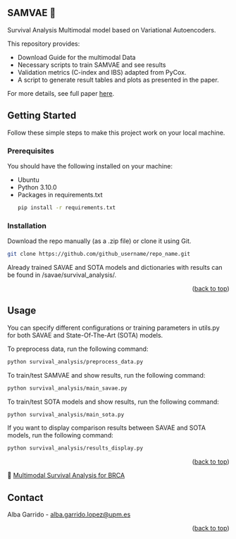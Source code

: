 <!-- ABOUT THE PROJECT -->
## SAMVAE 🪇

Survival Analysis Multimodal model based on Variational Autoencoders. 

This repository provides:
* Download Guide for the multimodal Data
* Necessary scripts to train SAMVAE and see results 
* Validation metrics (C-index and IBS) adapted from PyCox.
* A script to generate result tables and plots as presented in the paper.
  
For more details, see full paper [here](https://arxiv.org/abs/2312.14651).


<!-- GETTING STARTED -->
## Getting Started
Follow these simple steps to make this project work on your local machine.

### Prerequisites
You should have the following installed on your machine:

* Ubuntu
* Python 3.10.0
* Packages in requirements.txt
  ```sh
  pip install -r requirements.txt
  ```

### Installation

Download the repo manually (as a .zip file) or clone it using Git.
   ```sh
   git clone https://github.com/github_username/repo_name.git
   ```


Already trained SAVAE and SOTA models and dictionaries with results can be found in /savae/survival_analysis/.
<p align="right">(<a href="#readme-top">back to top</a>)</p>

<!-- USAGE EXAMPLES -->
## Usage

You can specify different configurations or training parameters in utils.py for both SAVAE and State-Of-The-Art (SOTA) models. 

To preprocess data, run the following command:
   ```sh
   python survival_analysis/preprocess_data.py
   ```

To train/test SAMVAE and show results, run the following command:
   ```sh
   python survival_analysis/main_savae.py
   ```
To train/test SOTA models and show results, run the following command:
   ```sh
   python survival_analysis/main_sota.py
   ```

If you want to display comparison results between SAVAE and SOTA models, run the following command:
   ```sh
   python survival_analysis/results_display.py
   ```

<p align="right">(<a href="#readme-top">back to top</a>)</p>


<!-- Interactive HTMLs -->
🔗 [Multimodal Survival Analysis for BRCA](https://AlbaGarridoLopezz/SAMVAE/savae-main/htmls/interactive_plot_brca_sa.html)


[//]: # (<!-- LICENSE -->)

[//]: # (## License)

[//]: # ()
[//]: # (Distributed under the XXX License. See `LICENSE.txt` for more information.)

[//]: # ()
[//]: # (<p align="right">&#40;<a href="#readme-top">back to top</a>&#41;</p>)



<!-- CONTACT -->
## Contact

Alba Garrido - alba.garrido.lopez@upm.es

<p align="right">(<a href="#readme-top">back to top</a>)</p>


[//]: # (<!-- ACKNOWLEDGMENTS -->)

[//]: # (## Acknowledgments)

[//]: # ()
[//]: # (* []&#40;&#41;)

[//]: # (* []&#40;&#41;)

[//]: # (* []&#40;&#41;)

[//]: # (<p align="right">&#40;<a href="#readme-top">back to top</a>&#41;</p>)
